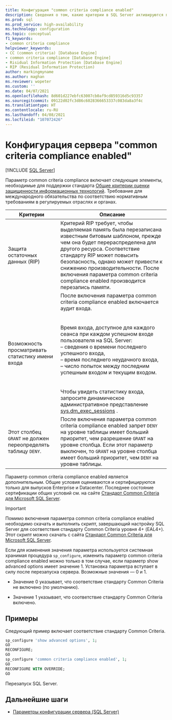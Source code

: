 ```yaml
---
title: Конфигурация "common criteria compliance enabled"
description: Сведения о том, какие критерии в SQL Server активируются параметром "common criteria compliance enabled". Узнайте, как обеспечить соответствие стандарту Common Criteria заданного уровня. Для получения сертификации EUCC. Международное обязательство по соответствию нормативным требованиям в регулируемых отраслях и органах.
ms.prod: sql
ms.prod_service: high-availability
ms.technology: configuration
ms.topic: conceptual
f1_keywords:
- common criteria compliance
helpviewer_keywords:
- CC (common criteria) [Database Engine]
- common criteria compliance [Database Engine]
- Risidual Information Protection [Database Engine]
- RIP (Residual Information Protection)
author: markingmyname
ms.author: maghan
ms.reviewer: wopeter
ms.custom: ''
ms.date: 04/07/2021
ms.openlocfilehash: 8d601d227ebfc63007cb0af9cd859316d5c93357
ms.sourcegitcommit: 09122d02fc3d86c6028366653337c083da8a3f4c
ms.translationtype: HT
ms.contentlocale: ru-RU
ms.lasthandoff: 04/08/2021
ms.locfileid: "107072426"
---
```

# <a name="common-criteria-compliance-enabled-server-configuration"></a>Конфигурация сервера "common criteria compliance enabled"

[!INCLUDE [SQL Server](../../includes/applies-to-version/sqlserver.md)]

Параметр common criteria compliance включает следующие элементы, необходимые для поддержки стандарта [Общие критерии оценки защищенности информационных технологий](https://www.commoncriteriaportal.org). Требование для международного обязательства по соответствию нормативным требованиям в регулируемых отраслях и органах.

| Критерии | Описание |
|----------|-------------|
| Защита остаточных данных (RIP) | Критерий RIP требует, чтобы выделяемая память была перезаписана известным битовым шаблоном, прежде чем она будет перераспределена для другого ресурса. Соответствие стандарту RIP может повысить безопасность, однако может привести к снижению производительности. После включения параметра common criteria compliance enabled производится перезапись памяти. |
|Возможность просматривать статистику имени входа | После включения параметра common criteria compliance enabled включается аудит входа. </br></br></br> Время входа, доступное для каждого сеанса при каждом успешном входе пользователя на SQL Server: </br> – сведения о времени последнего успешного входа, </br> – время последнего неудачного входа, </br> – число попыток между последним успешным входом и текущим входом. </br></br></br> Чтобы увидеть статистику входа, запросите динамическое административное представление [sys.dm_exec_sessions](../../relational-databases/system-dynamic-management-views/sys-dm-exec-sessions-transact-sql.md) . |
|Этот столбец `GRANT` не должен переопределять таблицу `DENY`. | После включения параметра common criteria compliance enabled запрет `DENY` на уровне таблицы имеет больший приоритет, чем разрешение `GRANT` на уровне столбца. Если этот параметр выключен, то `GRANT` на уровне столбца имеет больший приоритет, чем `DENY` на уровне таблицы. |

Параметр common criteria compliance enabled является дополнительным. Общие условия оцениваются и сертифицируются только для выпусков Enterprise и Datacenter. Последнее состояние сертификации общих условий см. на сайте [Стандарт Common Criteria для Microsoft SQL Server](https://go.microsoft.com/fwlink/?LinkId=616319).

> [!IMPORTANT]
> Помимо включения параметра common criteria compliance enabled необходимо скачать и выполнить скрипт, завершающий настройку SQL Server для соответствия стандарту Common Criteria уровня 4+ (EAL4+). Этот скрипт можно скачать с сайта [Стандарт Common Criteria для Microsoft SQL Server](https://go.microsoft.com/fwlink/?LinkId=616319).

Если для изменения значения параметра используется системная хранимая процедура `sp_configure`, изменить параметр common criteria compliance enabled можно только в том случае, если параметр show advanced options имеет значение 1. Установка параметра вступает в силу после перезапуска сервера. Возможные значения — 0 и 1.

- Значение 0 указывает, что соответствие стандарту Common Criteria не включено (по умолчанию).

- Значение 1 указывает, что соответствие стандарту Common Criteria включено.

## <a name="examples"></a>Примеры

Следующий пример включает соответствие стандарту Common Criteria.

```sql
sp_configure 'show advanced options', 1;
GO
RECONFIGURE;
GO
sp_configure 'common criteria compliance enabled', 1;
GO
RECONFIGURE WITH OVERRIDE;
GO
```

Перезапуск SQL Server.

## <a name="next-steps"></a>Дальнейшие шаги

- [Параметры конфигурации сервера (SQL Server)](../../database-engine/configure-windows/server-configuration-options-sql-server.md)
